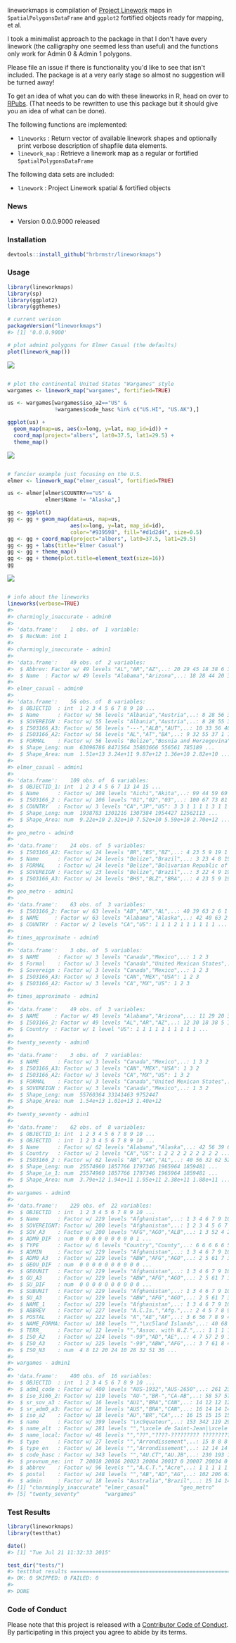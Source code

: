 <!-- README.md is generated from README.Rmd. Please edit that file -->
lineworkmaps is compilation of [Project Linework](http://projectlinework.org/) maps in `SpatialPolygonsDataFrame` and `ggplot2` fortified objects ready for mapping, et al.

I took a minimalist approach to the package in that I don't have every linework (the calligraphy one seemed less than useful) and the functions only work for Admin 0 & Admin 1 polygons.

Please file an issue if there is functionality you'd like to see that isn't included. The package is at a very early stage so almost no suggestion will be turned away!

To get an idea of what you can do with these lineworks in R, head on over to [RPubs](http://rpubs.com/hrbrmstr/project-linework). (That needs to be rewritten to use this package but it should give you an idea of what can be done).

The following functions are implemented:

-   `lineworks` : Return vector of available linework shapes and optionally print verbose description of shapfile data elements.
-   `linework_map` : Retrieve a linework map as a regular or fortified `SpatialPolygonsDataFrame`

The following data sets are included:

-   `linework` : Project Linework spatial & fortified objects

### News

-   Version 0.0.0.9000 released

### Installation

``` r
devtools::install_github("hrbrmstr/lineworkmaps")
```

### Usage

``` r
library(lineworkmaps)
library(sp)
library(ggplot2)
library(ggthemes)

# current verison
packageVersion("lineworkmaps")
#> [1] '0.0.0.9000'

# plot admin1 polygons for Elmer Casual (the defaults)
plot(linework_map())
```

![](README_files/README-unnamed-chunk-4-1.png)

``` r

# plot the continental United States "Wargames" style
wargames <- linework_map("wargames", fortified=TRUE)

us <- wargames[wargames$iso_a2=="US" & 
               !wargames$code_hasc %in% c("US.HI", "US.AK"),]

ggplot(us) +
  geom_map(map=us, aes(x=long, y=lat, map_id=id)) +
  coord_map(project="albers", lat0=37.5, lat1=29.5) +
  theme_map()
```

![](README_files/README-unnamed-chunk-4-2.png)

``` r

# fancier example just focusing on the U.S.
elmer <- linework_map("elmer_casual", fortified=TRUE)

us <- elmer[elmer$COUNTRY=="US" & 
            elmer$Name != "Alaska",]

gg <- ggplot()
gg <- gg + geom_map(data=us, map=us,
                    aes(x=long, y=lat, map_id=id),
                    color="#939598", fill="#d1d2d4", size=0.5)
gg <- gg + coord_map(project="albers", lat0=37.5, lat1=29.5)
gg <- gg + labs(title="Elmer Casual")
gg <- gg + theme_map()
gg <- gg + theme(plot.title=element_text(size=16))
gg
```

![](README_files/README-unnamed-chunk-4-3.png)

``` r

# info about the lineworks
lineworks(verbose=TRUE)
#> 
#> charmingly_inaccurate - admin0
#> 
#> 'data.frame':    1 obs. of  1 variable:
#>  $ RecNum: int 1
#> 
#> charmingly_inaccurate - admin1
#> 
#> 'data.frame':    49 obs. of  2 variables:
#>  $ Abbrev: Factor w/ 49 levels "AL","AR","AZ",..: 20 29 45 18 38 6 33 30 37 7 ...
#>  $ Name  : Factor w/ 49 levels "Alabama","Arizona",..: 18 28 44 20 38 6 31 29 37 8 ...
#> 
#> elmer_casual - admin0
#> 
#> 'data.frame':    56 obs. of  8 variables:
#>  $ OBJECTID  : int  1 2 3 4 5 6 7 8 9 10 ...
#>  $ Name      : Factor w/ 56 levels "Albania","Austria",..: 8 28 56 36 1 18 13 25 55 40 ...
#>  $ SOVEREIGN : Factor w/ 55 levels "Albania","Austria",..: 8 28 55 36 1 18 13 25 54 40 ...
#>  $ ISO3166_A3: Factor w/ 56 levels "---","ALB","AUT",..: 10 33 56 40 2 15 16 29 22 44 ...
#>  $ ISO3166_A2: Factor w/ 56 levels "AL","AT","BA",..: 9 32 55 37 1 14 15 28 21 43 ...
#>  $ FORMAL    : Factor w/ 56 levels "Belize","Bosnia and Herzegovina",..: 4 16 56 23 25 9 18 13 54 44 ...
#>  $ Shape_Leng: num  63096786 8471564 35803666 556561 785189 ...
#>  $ Shape_Area: num  1.51e+13 3.24e+11 9.87e+12 1.36e+10 2.82e+10 ...
#> 
#> elmer_casual - admin1
#> 
#> 'data.frame':    109 obs. of  6 variables:
#>  $ OBJECTID_1: int  1 2 3 4 5 6 7 13 14 15 ...
#>  $ Name      : Factor w/ 108 levels "Aichi","Akita",..: 99 44 59 69 68 70 4 108 9 43 ...
#>  $ ISO3166_2 : Factor w/ 106 levels "01","02","03",..: 100 67 73 81 82 83 47 106 51 66 ...
#>  $ COUNTRY   : Factor w/ 3 levels "CA","JP","US": 3 3 1 1 1 1 3 1 1 1 ...
#>  $ Shape_Leng: num  1938783 1301216 1307384 1954427 12562113 ...
#>  $ Shape_Area: num  9.22e+10 2.32e+10 7.52e+10 5.59e+10 2.70e+12 ...
#> 
#> geo_metro - admin0
#> 
#> 'data.frame':    24 obs. of  5 variables:
#>  $ ISO3166_A2: Factor w/ 24 levels "BR","BS","BZ",..: 4 23 5 9 19 1 24 14 10 16 ...
#>  $ Name      : Factor w/ 24 levels "Belize","Brazil",..: 3 23 4 8 19 2 24 14 10 16 ...
#>  $ FORMAL    : Factor w/ 24 levels "Belize","Bolivarian Republic of Venezuela",..: 3 24 10 13 21 7 2 18 8 23 ...
#>  $ SOVEREIGN : Factor w/ 23 levels "Belize","Brazil",..: 3 22 4 9 19 2 23 14 7 16 ...
#>  $ ISO3166_A3: Factor w/ 24 levels "BHS","BLZ","BRA",..: 4 23 5 9 19 3 24 14 10 16 ...
#> 
#> geo_metro - admin1
#> 
#> 'data.frame':    63 obs. of  3 variables:
#>  $ ISO3166_2: Factor w/ 63 levels "AB","AK","AL",..: 40 39 63 2 6 1 53 22 45 49 ...
#>  $ NAME     : Factor w/ 63 levels "Alabama","Alaska",..: 42 40 63 2 6 3 51 22 45 49 ...
#>  $ COUNTRY  : Factor w/ 2 levels "CA","US": 1 1 1 2 1 1 1 1 1 1 ...
#> 
#> times_approximate - admin0
#> 
#> 'data.frame':    3 obs. of  5 variables:
#>  $ NAME      : Factor w/ 3 levels "Canada","Mexico",..: 1 2 3
#>  $ Formal    : Factor w/ 3 levels "Canada","United Mexican States",..: 1 2 3
#>  $ Sovereign : Factor w/ 3 levels "Canada","Mexico",..: 1 2 3
#>  $ ISO3166_A3: Factor w/ 3 levels "CAN","MEX","USA": 1 2 3
#>  $ ISO3166_A2: Factor w/ 3 levels "CA","MX","US": 1 2 3
#> 
#> times_approximate - admin1
#> 
#> 'data.frame':    49 obs. of  3 variables:
#>  $ NAME     : Factor w/ 49 levels "Alabama","Arizona",..: 11 29 20 38 5 15 39 41 19 45 ...
#>  $ ISO3166_2: Factor w/ 49 levels "AL","AR","AZ",..: 12 30 18 38 5 15 39 41 19 44 ...
#>  $ Country  : Factor w/ 1 level "US": 1 1 1 1 1 1 1 1 1 1 ...
#> 
#> twenty_seventy - admin0
#> 
#> 'data.frame':    3 obs. of  7 variables:
#>  $ NAME      : Factor w/ 3 levels "Canada","Mexico",..: 1 3 2
#>  $ ISO3166_A3: Factor w/ 3 levels "CAN","MEX","USA": 1 3 2
#>  $ ISO3166_A2: Factor w/ 3 levels "CA","MX","US": 1 3 2
#>  $ FORMAL    : Factor w/ 3 levels "Canada","United Mexican States",..: 1 3 2
#>  $ SOVEREIGN : Factor w/ 3 levels "Canada","Mexico",..: 1 3 2
#>  $ Shape_Leng: num  55760364 33141463 9752447
#>  $ Shape_Area: num  1.54e+13 1.01e+13 1.40e+12
#> 
#> twenty_seventy - admin1
#> 
#> 'data.frame':    62 obs. of  8 variables:
#>  $ OBJECTID_1: int  1 2 3 4 5 6 7 8 9 10 ...
#>  $ OBJECTID  : int  1 2 3 4 5 6 7 8 9 10 ...
#>  $ Name      : Factor w/ 62 levels "Alabama","Alaska",..: 42 56 39 62 53 44 55 28 30 17 ...
#>  $ Country   : Factor w/ 2 levels "CA","US": 1 2 2 2 2 2 2 2 2 2 ...
#>  $ ISO3166_2 : Factor w/ 62 levels "AB","AK","AL",..: 40 56 32 62 52 44 55 27 33 14 ...
#>  $ Shape_Leng: num  25574960 1857766 1797346 1965964 1859481 ...
#>  $ Shape_Le_1: num  25574960 1857766 1797346 1965964 1859481 ...
#>  $ Shape_Area: num  3.79e+12 1.94e+11 1.95e+11 2.38e+11 1.88e+11 ...
#> 
#> wargames - admin0
#> 
#> 'data.frame':    229 obs. of  22 variables:
#>  $ OBJECTID  : int  1 2 3 4 5 6 7 8 9 10 ...
#>  $ Name      : Factor w/ 229 levels "Afghanistan",..: 1 3 4 6 7 9 10 11 12 14 ...
#>  $ SOVEREIGNT: Factor w/ 200 levels "Afghanistan",..: 1 2 3 4 5 6 7 8 9 10 ...
#>  $ SOV_A3    : Factor w/ 200 levels "AFG","AGO","ALB",..: 1 3 52 4 2 8 9 6 7 10 ...
#>  $ ADM0_DIF  : num  0 0 0 0 0 0 0 0 0 1 ...
#>  $ TYPE      : Factor w/ 6 levels "Country","County",..: 6 6 6 6 6 5 6 6 6 3 ...
#>  $ ADMIN     : Factor w/ 229 levels "Afghanistan",..: 1 3 4 6 7 9 10 11 12 14 ...
#>  $ ADM0_A3   : Factor w/ 229 levels "ABW","AFG","AGO",..: 2 5 61 7 3 12 15 9 10 13 ...
#>  $ GEOU_DIF  : num  0 0 0 0 0 0 0 0 0 0 ...
#>  $ GEOUNIT   : Factor w/ 229 levels "Afghanistan",..: 1 3 4 6 7 9 10 11 12 14 ...
#>  $ GU_A3     : Factor w/ 229 levels "ABW","AFG","AGO",..: 2 5 61 7 3 12 15 9 10 13 ...
#>  $ SU_DIF    : num  0 0 0 0 0 0 0 0 0 0 ...
#>  $ SUBUNIT   : Factor w/ 229 levels "Afghanistan",..: 1 3 4 6 7 9 10 11 12 14 ...
#>  $ SU_A3     : Factor w/ 229 levels "ABW","AFG","AGO",..: 2 5 61 7 3 12 15 9 10 13 ...
#>  $ NAME_1    : Factor w/ 229 levels "Afghanistan",..: 1 3 4 6 7 9 10 11 12 14 ...
#>  $ ABBREV    : Factor w/ 227 levels "A.C.Is.","Afg.",..: 2 4 5 7 8 9 10 11 12 1 ...
#>  $ POSTAL    : Factor w/ 222 levels "A","AE","AF",..: 3 6 56 7 8 9 4 10 11 13 ...
#>  $ NAME_FORMA: Factor w/ 188 levels "","\xc5land Islands",..: 40 68 61 65 69 1 1 4 70 173 ...
#>  $ TERR_     : Factor w/ 12 levels "","Assoc. with N.Z.",..: 1 1 1 1 1 9 1 1 1 1 ...
#>  $ ISO_A2    : Factor w/ 224 levels "-99","AD","AE",..: 4 7 57 2 9 10 5 11 8 14 ...
#>  $ ISO_A3    : Factor w/ 225 levels "-99","ABW","AFG",..: 3 7 61 8 4 13 15 10 11 16 ...
#>  $ ISO_N3    : num  4 8 12 20 24 10 28 32 51 36 ...
#> 
#> wargames - admin1
#> 
#> 'data.frame':    400 obs. of  16 variables:
#>  $ OBJECTID  : int  1 2 3 4 5 6 7 8 9 10 ...
#>  $ adm1_code : Factor w/ 400 levels "AUS-1932","AUS-2650",..: 261 230 234 229 242 224 345 221 214 363 ...
#>  $ iso_3166_2: Factor w/ 110 levels "AU-","BR-","CA-AB",..: 58 57 57 57 57 57 70 57 57 77 ...
#>  $ sr_sov_a3 : Factor w/ 16 levels "AU1","BRA","CAN",..: 14 12 12 12 12 12 15 12 12 15 ...
#>  $ sr_adm0_a3: Factor w/ 18 levels "AUS","BRA","CAN",..: 16 14 14 14 14 14 17 14 14 17 ...
#>  $ iso_a2    : Factor w/ 18 levels "AU","BR","CA",..: 16 15 15 15 15 15 17 15 15 17 ...
#>  $ name      : Factor w/ 399 levels "\xc9quateur",..: 153 342 119 291 395 145 126 343 72 193 ...
#>  $ name_alt  : Factor w/ 281 levels "","\xcele de Saint-Jean|\xcele du Prince-\xc9douard",..: 118 1 1 1 1 1 104 1 1 140 ...
#>  $ name_local: Factor w/ 46 levels "","??","????-????????? ????????? ???",..: 38 1 1 1 1 1 1 1 1 1 ...
#>  $ type      : Factor w/ 27 levels "","Arrondissement",..: 15 8 8 8 8 8 22 8 8 22 ...
#>  $ type_en   : Factor w/ 16 levels "","Arrondissement",..: 12 14 14 14 14 14 14 14 14 14 ...
#>  $ code_hasc : Factor w/ 343 levels "","AU.CT","AU.JB",..: 230 193 178 187 197 180 295 195 171 302 ...
#>  $ provnum_ne: int  7 20018 20016 20023 20004 20017 0 20007 20034 0 ...
#>  $ abbrev    : Factor w/ 96 levels "","A.C.T.","Acre",..: 1 1 1 1 1 1 24 1 1 32 ...
#>  $ postal    : Factor w/ 248 levels "","AB","AD","AG",..: 102 206 61 171 245 84 72 210 30 111 ...
#>  $ admin     : Factor w/ 18 levels "Australia","Brazil",..: 15 14 14 14 14 14 18 14 14 18 ...
#> [1] "charmingly_inaccurate" "elmer_casual"          "geo_metro"             "times_approximate"    
#> [5] "twenty_seventy"        "wargames"
```

### Test Results

``` r
library(lineworkmaps)
library(testthat)

date()
#> [1] "Tue Jul 21 11:32:33 2015"

test_dir("tests/")
#> testthat results ========================================================================================================
#> OK: 0 SKIPPED: 0 FAILED: 0
#> 
#> DONE
```

### Code of Conduct

Please note that this project is released with a [Contributor Code of Conduct](CONDUCT.md). By participating in this project you agree to abide by its terms.
